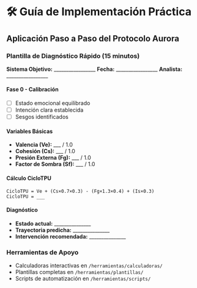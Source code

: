 # 🛠️ Guía de Implementación Práctica

## Aplicación Paso a Paso del Protocolo Aurora

### Plantilla de Diagnóstico Rápido (15 minutos)

**Sistema Objetivo:** _________________
**Fecha:** _________________
**Analista:** _________________

#### Fase 0 - Calibración
- [ ] Estado emocional equilibrado
- [ ] Intención clara establecida
- [ ] Sesgos identificados

#### Variables Básicas
- **Valencia (Ve):** ___ / 1.0
- **Cohesión (Cs):** ___ / 1.0
- **Presión Externa (Fg):** ___ / 1.0
- **Factor de Sombra (Sf):** ___ / 1.0

#### Cálculo CicloTPU
```
CicloTPU = Ve + (Cs×0.7×0.3) - (Fg×1.3×0.4) + (Is×0.3)
CicloTPU = ___
```

#### Diagnóstico
- **Estado actual:** _______________
- **Trayectoria predicha:** _______________
- **Intervención recomendada:** _______________

### Herramientas de Apoyo

- Calculadoras interactivas en `/herramientas/calculadoras/`
- Plantillas completas en `/herramientas/plantillas/`
- Scripts de automatización en `/herramientas/scripts/`
